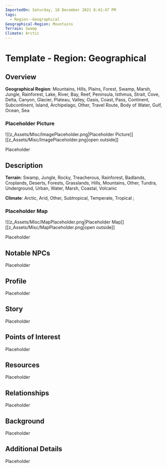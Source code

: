 ```yaml
---
ImportedOn: Saturday, 18 December 2021 8:41:47 PM
tags:
  - Region--Geographical
Geographical-Region: Mountains
Terrain: Swamp
Climate: Arctic
---
```

# Template - Region: Geographical
## Overview
**Geographical Region**: Mountains, Hills, Plains, Forest, Swamp, Marsh, Jungle, Rainforest, Lake, River, Bay, Reef, Peninsula, Isthmus, Strait, Cove, Delta, Canyon, Glacier, Plateau, Valley, Oasis, Coast, Pass, Continent, Subcontinent, Island, Archipelago, Other, Travel Route, Body of Water, Gulf, Ocean, Sea

### Placeholder Picture
![[z_Assets/Misc/ImagePlaceholder.png|Placeholder Picture]]
[[z_Assets/Misc/ImagePlaceholder.png|open outside]]

Placeholder

## Description
**Terrain**: Swamp, Jungle, Rocky, Treacherous, Rainforest, Badlands, Croplands, Deserts, Forests, Grasslands, Hills, Mountains, Other, Tundra, Underground, Urban, Water, Marsh, Coastal, Volcanic

**Climate**: Arctic, Arid, Other, Subtropical, Temperate, Tropical ;

### Placeholder Map
![[z_Assets/Misc/MapPlaceholder.png|Placeholder Map]]
[[z_Assets/Misc/MapPlaceholder.png|open outside]]

Placeholder

## Notable NPCs
Placeholder

## Profile
Placeholder

## Story
Placeholder

## Points of Interest
Placeholder

## Resources
Placeholder

## Relationships
Placeholder

## Background
Placeholder

## Additional Details
Placeholder

